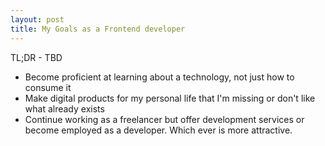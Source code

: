 ```yaml
---
layout: post
title: My Goals as a Frontend developer
---
```

TL;DR - TBD

* Become proficient at learning about a technology, not just how to consume it
* Make digital products for my personal life that I'm missing or don't like what already exists
* Continue working as a freelancer but offer development services or become employed as a developer. Which ever is more attractive.